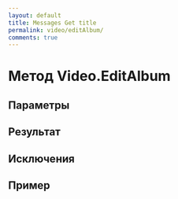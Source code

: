 ```yaml
---
layout: default
title: Messages Get title
permalink: video/editAlbum/
comments: true
---
```

# Метод Video.EditAlbum

## Параметры

## Результат

## Исключения

## Пример
```csharp

```
